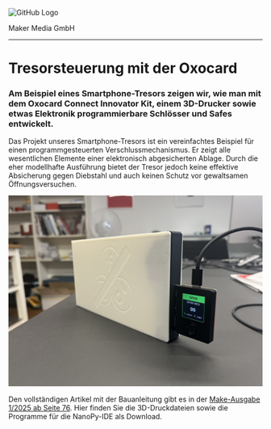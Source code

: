 ![GitHub Logo](http://www.heise.de/make/icons/make_logo.png)

Maker Media GmbH

***

# Tresorsteuerung mit der Oxocard

### Am Beispiel eines Smartphone-Tresors zeigen wir, wie man mit dem Oxocard Connect Innovator Kit, einem 3D-Drucker sowie etwas Elektronik programmierbare Schlösser und Safes entwickelt.

Das Projekt unseres Smartphone-Tresors ist ein vereinfachtes Beispiel für einen programmgesteuerten Verschlussmechanismus. Er zeigt alle wesentlichen Elemente einer elektronisch abgesicherten Ablage. Durch die eher modellhafte Ausführung bietet der Tresor jedoch keine effektive Absicherung gegen Diebstahl und auch keinen Schutz vor gewaltsamen Öffnungsversuchen.

![Picture](./aufmacher.jpg)

Den vollständigen Artikel mit der Bauanleitung gibt es in der [Make-Ausgabe 1/2025 ab Seite 76](https://www.heise.de/select/make/2025/1/2433910000196521552). Hier finden Sie die 3D-Druckdateien sowie die Programme für die NanoPy-IDE als Download.
